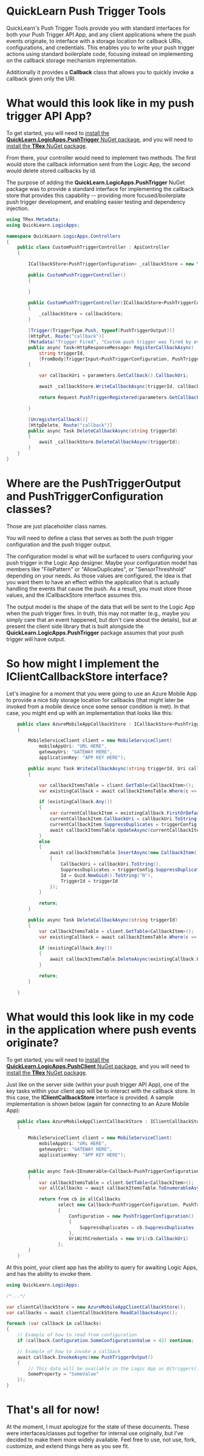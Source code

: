 # QuickLearn Push Trigger Tools

QuickLearn's Push Trigger Tools provide you with standard interfaces for both your Push Trigger API App, and any client applications where the push events originate, to interface with a storage location for callback URIs, configurations, and credentials. This enables you to write your push trigger actions using standard boilerplate code, focusing instead on implementing on the callback storage mechanism implementation.

Additionally it provides a **Callback** class that allows you to quickly invoke a callback given only the URI.

# What would this look like in my push trigger API App?
To get started, you will need to [install the **QuickLearn.LogicApps.PushTrigger** NuGet package](https://www.nuget.org/packages/QuickLearn.LogicApps.PushTrigger/), and you will need to [install the **TRex** NuGet package](https://www.nuget.org/packages/TRex/).

From there, your controller would need to implement two methods. The first would store the callback information sent from the Logic App, the second would delete stored callbacks by id.

The purpose of adding the **QuickLearn.LogicApps.PushTrigger** NuGet package was to provide a standard interface for implementing the callback store that provides this capability -- providing more focused/boilerplate push trigger development, and enabling easier testing and dependency injection.

```csharp
using TRex.Metadata;
using QuickLearn.LogicApps;

namespace QuickLearn.LogicApps.Controllers
{
    public class CustomPushTriggerController : ApiController
    {

        ICallbackStore<PushTriggerConfiguration> _callbackStore = new Your_Callback_Store_Implementation();

		public CustomPushTriggerController()
        {

        }

		public CustomPushTriggerController(ICallbackStore<PushTriggerConfiguration> callbackStore)
        {
            _callbackStore = callbackStore;
        }

		[Trigger(TriggerType.Push, typeof(PushTriggerOutput))]
        [HttpPut, Route("callback")]
        [Metadata("Trigger Fired", "Custom push trigger was fired by event originating in some external application")]
        public async Task<HttpResponseMessage> RegisterCallbackAsync(
            string triggerId,
            [FromBody]TriggerInput<PushTriggerConfiguration, PushTriggerOutput> parameters)
        {

            var callbackUri = parameters.GetCallback().CallbackUri;

            await _callbackStore.WriteCallbackAsync(triggerId, callbackUri, parameters.inputs);

            return Request.PushTriggerRegistered(parameters.GetCallback());

        }

		[UnregisterCallback()]
        [HttpDelete, Route("callback")]
        public async Task DeleteCallbackAsync(string triggerId)
        {
            await _callbackStore.DeleteCallbackAsync(triggerId);
        }
	}
}

```

# Where are the PushTriggerOutput and PushTriggerConfiguration classes?
Those are just placeholder class names.

You will need to define a class that serves as both the push trigger configuration and the push trigger output.

The configuration model is what will be surfaced to users configuring your push trigger in the Logic App designer.
Maybe your configuration model has members like "FilePattern" or "AllowDuplicates", or "SensorThreshhold" depending
on your needs. As those values are configured, the idea is that you want them to have an effect within the application
that is actually handling the events that cause the push. As a result, you must store those values, and the ICallbackStore
interface assumes this.

The output model is the shape of the data that will be sent to the Logic App when the push trigger fires. In truth, this
may not matter (e.g., maybe you simply care that an event happened, but don't care about the details), but at present the
client side library that is built alongside the **QuickLearn.LogicApps.PushTrigger** package assumes that your push
trigger will have output.

# So how might I implement the IClientCallbackStore interface?
Let's imagine for a moment that you were going to use an Azure Mobile App to provide a nice tidy storage location for
callbacks (that might later be invoked from a mobile device once some sensor condition is met). In that case, you
might end up with an implementation that looks like this:

```csharp
    public class AzureMobileAppCallbackStore : ICallbackStore<PushTriggerConfiguration>
    {

        MobileServiceClient client = new MobileServiceClient(
            mobileAppUri: "URL HERE",
            gatewayUri: "GATEWAY HERE",
            applicationKey: "APP KEY HERE");

        public async Task WriteCallbackAsync(string triggerId, Uri callbackUri, PushTriggerConfiguration triggerConfig)
        {

            var callbackItemsTable = client.GetTable<CallbackItem>();
            var existingCallback = await callbackItemsTable.Where(c => c.TriggerId == triggerId).ToEnumerableAsync();

            if (existingCallback.Any())
            {
                var currentCallbackItem = existingCallback.FirstOrDefault();
                currentCallbackItem.CallbackUri = callbackUri.ToString();
                currentCallbackItem.SuppressDuplicates = triggerConfig.SuppressDuplicates;
                await callbackItemsTable.UpdateAsync(currentCallbackItem);
            }
            else
            {
                await callbackItemsTable.InsertAsync(new CallbackItem()
                {
                    CallbackUri = callbackUri.ToString(),
                    SuppressDuplicates = triggerConfig.SuppressDuplicates,
                    Id = Guid.NewGuid().ToString("N"),
                    TriggerId = triggerId
                });
            }

            return;
        }

        public async Task DeleteCallbackAsync(string triggerId)
        {
            var callbackItemsTable = client.GetTable<CallbackItem>();
            var existingCallback = await callbackItemsTable.Where(c => c.TriggerId == triggerId).ToEnumerableAsync();

            if (existingCallback.Any())
            {
                await callbackItemsTable.DeleteAsync(existingCallback.FirstOrDefault());
            }

            return;
        }

    }

```

# What would this look like in my code in the application where push events originate?

To get started, you will need to [install the **QuickLearn.LogicApps.PushClient** NuGet package](https://www.nuget.org/packages/QuickLearn.LogicApps.PushTrigger/), and you will need to [install the **TRex** NuGet package](https://www.nuget.org/packages/TRex/).

Just like on the server side (within your push trigger API App), one of the key tasks within your client app will be to
interact with the callback store. In this case, the **IClientCallbackStore** interface is provided. A sample implementation
is shown below (again for connecting to an Azure Mobile App):

```csharp
    public class AzureMobileAppClientCallbackStore : IClientCallbackStore<PushTriggerConfiguration, PushTriggerOutput>
    {

        MobileServiceClient client = new MobileServiceClient(
            mobileAppUri: "URL HERE",
            gatewayUri: "GATEWAY HERE",
            applicationKey: "APP KEY HERE");


        public async Task<IEnumerable<Callback<PushTriggerConfiguration, PushTriggerOutput>>> ReadCallbacksAsync()
        {
            var callbackItemsTable = client.GetTable<CallbackItem>();
            var allCallbacks = await callbackItemsTable.ToEnumerableAsync();

            return from cb in allCallbacks
                   select new Callback<PushTriggerConfiguration, PushTriggerOutput>()
                   {
                       Configuration = new PushTriggerConfiguration()
                       {
                           SuppressDuplicates = cb.SuppressDuplicates
                       },
                       UriWithCredentials = new Uri(cb.CallbackUri)
                   };
        }
    }
```

At this point, your client app has the ability to query for awaiting Logic Apps, and has the ability to invoke them.

```csharp
using QuickLearn.LogicApps;

/*...*/

var clientCallbackStore = new AzureMobileAppClientCallbackStore();
var callbacks = await clientCallbackStore.ReadCallbacksAsync();

foreach (var callback in callbacks)
{
	// Example of how to read from configuration
    if (callback.Configuration.SomeConfigurationValue > 42) continue;

	// Example of how to invoke a callback
    await callback.InvokeAsync(new PushTriggerOutput()
    {
		// This data will be available in the Logic App as @{triggers().outputs.body.SomeProperty}
        SomeProperty = "SomeValue"
    });
}
```

# That's all for now!

At the moment, I must apologize for the state of these documents. These were interfaces/classes put together for
internal use originally, but I've decided to make them more widely available. Feel free to use, not use, fork, customize, and
extend things here as you see fit.